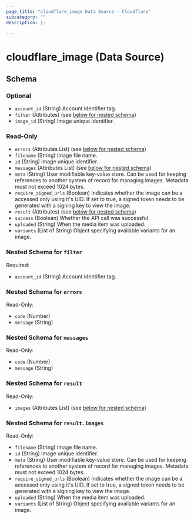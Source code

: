 ```yaml
---
page_title: "cloudflare_image Data Source - Cloudflare"
subcategory: ""
description: |-
  
---
```


# cloudflare_image (Data Source)




<!-- schema generated by tfplugindocs -->
## Schema

### Optional

- `account_id` (String) Account identifier tag.
- `filter` (Attributes) (see [below for nested schema](#nestedatt--filter))
- `image_id` (String) Image unique identifier.

### Read-Only

- `errors` (Attributes List) (see [below for nested schema](#nestedatt--errors))
- `filename` (String) Image file name.
- `id` (String) Image unique identifier.
- `messages` (Attributes List) (see [below for nested schema](#nestedatt--messages))
- `meta` (String) User modifiable key-value store. Can be used for keeping references to another system of record for managing images. Metadata must not exceed 1024 bytes.
- `require_signed_urls` (Boolean) Indicates whether the image can be a accessed only using it's UID. If set to true, a signed token needs to be generated with a signing key to view the image.
- `result` (Attributes) (see [below for nested schema](#nestedatt--result))
- `success` (Boolean) Whether the API call was successful
- `uploaded` (String) When the media item was uploaded.
- `variants` (List of String) Object specifying available variants for an image.

<a id="nestedatt--filter"></a>
### Nested Schema for `filter`

Required:

- `account_id` (String) Account identifier tag.


<a id="nestedatt--errors"></a>
### Nested Schema for `errors`

Read-Only:

- `code` (Number)
- `message` (String)


<a id="nestedatt--messages"></a>
### Nested Schema for `messages`

Read-Only:

- `code` (Number)
- `message` (String)


<a id="nestedatt--result"></a>
### Nested Schema for `result`

Read-Only:

- `images` (Attributes List) (see [below for nested schema](#nestedatt--result--images))

<a id="nestedatt--result--images"></a>
### Nested Schema for `result.images`

Read-Only:

- `filename` (String) Image file name.
- `id` (String) Image unique identifier.
- `meta` (String) User modifiable key-value store. Can be used for keeping references to another system of record for managing images. Metadata must not exceed 1024 bytes.
- `require_signed_urls` (Boolean) Indicates whether the image can be a accessed only using it's UID. If set to true, a signed token needs to be generated with a signing key to view the image.
- `uploaded` (String) When the media item was uploaded.
- `variants` (List of String) Object specifying available variants for an image.


